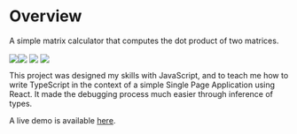 # Overview
A simple matrix calculator that computes the dot product of two matrices.

<img align="center" src="https://img.shields.io/badge/react-%2320232a.svg?style=for-the-badge&logo=react&logoColor=%2361DAFB" /><img align="center" src="https://img.shields.io/badge/typescript-%23007ACC.svg?style=for-the-badge&logo=typescript&logoColor=white" /> <img align="center" src="https://img.shields.io/badge/tailwindcss-%2338B2AC.svg?style=for-the-badge&logo=tailwind-css&logoColor=white" /> <img align="center" src="https://img.shields.io/badge/netlify-%23000000.svg?style=for-the-badge&logo=netlify&logoColor=#00C7B7" />

This project was designed my skills with JavaScript, and to teach me how to write TypeScript in the context of a simple Single Page Application using React. It made the debugging process much easier through inference of types.

A live demo is available [here](https://master--resplendent-puffpuff-739b71.netlify.app/).
